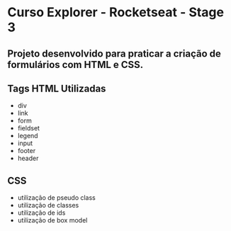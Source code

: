 # Curso Explorer - Rocketseat - Stage 3

## Projeto desenvolvido para praticar a criação de formulários com HTML e CSS.

## Tags HTML Utilizadas
  - div
  - link
  - form
  - fieldset
  - legend
  - input
  - footer
  - header

## CSS 
  - utilização de pseudo class
  - utilização de classes
  - utilização de ids
  - utilização de box model
